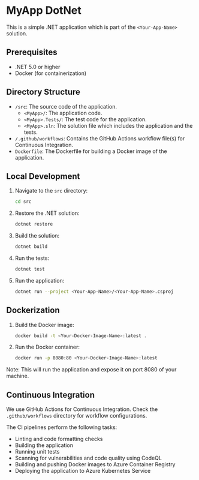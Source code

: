 # MyApp DotNet

This is a simple .NET application which is part of the `<Your-App-Name>` solution.

## Prerequisites

- .NET 5.0 or higher
- Docker (for containerization)

## Directory Structure

- `/src`: The source code of the application.
    - `<MyApp>/`: The application code.
    - `<MyApp>.Tests/`: The test code for the application.
    - `<MyApp>.sln`: The solution file which includes the application and the tests.
- `/.github/workflows`: Contains the GitHub Actions workflow file(s) for Continuous Integration.
- `Dockerfile`: The Dockerfile for building a Docker image of the application.

## Local Development

1. Navigate to the `src` directory:

    ```bash
    cd src
    ```

2. Restore the .NET solution:

    ```bash
    dotnet restore
    ```

3. Build the solution:

    ```bash
    dotnet build
    ```

4. Run the tests:

    ```bash
    dotnet test
    ```

5. Run the application:

    ```bash
    dotnet run --project <Your-App-Name>/<Your-App-Name>.csproj
    ```

## Dockerization

1. Build the Docker image:

    ```bash
    docker build -t <Your-Docker-Image-Name>:latest .
    ```

2. Run the Docker container:

    ```bash
    docker run -p 8080:80 <Your-Docker-Image-Name>:latest
    ```

Note: This will run the application and expose it on port 8080 of your machine.

## Continuous Integration

We use GitHub Actions for Continuous Integration. Check the `.github/workflows` directory for workflow configurations.

The CI pipelines perform the following tasks:

- Linting and code formatting checks
- Building the application
- Running unit tests
- Scanning for vulnerabilities and code quality using CodeQL
- Building and pushing Docker images to Azure Container Registry
- Deploying the application to Azure Kubernetes Service

